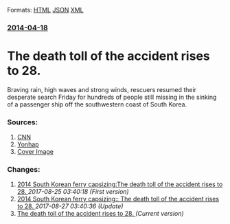 
Formats: [HTML](/news/2014/04/18/the-death-toll-of-the-accident-rises-to-28.html)  [JSON](/news/2014/04/18/the-death-toll-of-the-accident-rises-to-28.json)  [XML](/news/2014/04/18/the-death-toll-of-the-accident-rises-to-28.xml)  

### [2014-04-18](/news/2014/04/18/index.md)

##### 
# The death toll of the accident rises to 28. 

 Braving rain, high waves and strong winds, rescuers resumed their desperate search Friday for hundreds of people still missing in the sinking of a passenger ship off the southwestern coast of South Korea.


### Sources:

1. [CNN](http://www.cnn.com/2014/04/18/world/asia/south-korea-ship-sinking/index.html?hpt=hp_t1)
2. [Yonhap](http://english.yonhapnews.co.kr/national/2014/04/17/60/0302000000AEN20140417002063315F.html)
2. [Cover Image](http://img.yonhapnews.co.kr/etc/inner/EN/2014/04/17/AEN20140417002063315_02_i.jpg)

### Changes:

1. [2014 South Korean ferry capsizing:The death toll of the accident rises to 28. ](/news/2014/04/18/2014-south-korean-ferry-capsizing-pthe-death-toll-of-the-accident-rises-to-28.md) _2017-08-25 03:40:18 (First version)_
2. [2014 South Korean ferry capsizing:: The death toll of the accident rises to 28. ](/news/2014/04/18/2014-south-korean-ferry-capsizing-the-death-toll-of-the-accident-rises-to-28.md) _2017-08-27 03:40:36 (Update)_
2. [The death toll of the accident rises to 28. ](/news/2014/04/18/the-death-toll-of-the-accident-rises-to-28.md) _(Current version)_
